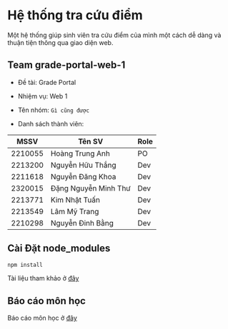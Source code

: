 # Hệ thống tra cứu điểm

Một hệ thống giúp sinh viên tra cứu điểm của mình một cách dễ dàng và thuận tiện thông qua giao diện web.

## Team grade-portal-web-1

-   Đề tài: Grade Portal
-   Nhiệm vụ: Web 1
-   Tên nhóm: `Gì cũng được`

-   Danh sách thành viên:

| MSSV    | Tên SV               | Role |
| ------- | -------------------- | ---- |
| 2210055 | Hoàng Trung Anh      | PO   |
| 2213200 | Nguyễn Hữu Thắng     | Dev  |
| 2211618 | Nguyễn Đăng Khoa     | Dev  |
| 2320015 | Đặng Nguyễn Minh Thư | Dev  |
| 2213771 | Kim Nhật Tuấn        | Dev  |
| 2213549 | Lâm Mỹ Trang         | Dev  |
| 2210298 | Nguyễn Đinh Bằng     | Dev  |

## Cài Đặt node_modules

```bash
npm install
```

Tài liệu tham khảo ở [đây](./documents/)

## Báo cáo môn học

Báo cáo môn học ở [đây](./src/reports/)
